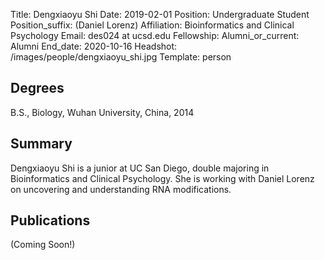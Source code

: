 Title: Dengxiaoyu Shi
Date: 2019-02-01
Position: Undergraduate Student
Position_suffix: (Daniel Lorenz)
Affiliation:  Bioinformatics and Clinical Psychology
Email: des024 at ucsd.edu
Fellowship:
Alumni_or_current: Alumni
End_date: 2020-10-16
Headshot: /images/people/dengxiaoyu_shi.jpg
Template: person
<!-- Status: draft -->

## Degrees

B.S., Biology, Wuhan University, China, 2014<br>

## Summary

Dengxiaoyu Shi is a junior at UC San Diego, double majoring in Bioinformatics and Clinical Psychology. She is working with Daniel Lorenz on uncovering and understanding RNA modifications. 


## Publications
(Coming Soon!)
